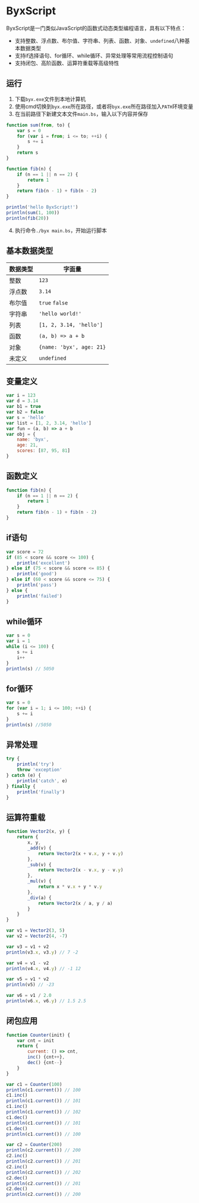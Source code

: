 # ByxScript

ByxScript是一门类似JavaScript的函数式动态类型编程语言，具有以下特点：

* 支持整数、浮点数、布尔值、字符串、列表、函数、对象、`undefined`八种基本数据类型
* 支持if选择语句、for循环、while循环、异常处理等常用流程控制语句
* 支持闭包、高阶函数、运算符重载等高级特性

## 运行

1. 下载`byx.exe`文件到本地计算机
2. 使用cmd切换到`byx.exe`所在路径，或者将`byx.exe`所在路径加入`PATH`环境变量
3. 在当前路径下新建文本文件`main.bs`，输入以下内容并保存

```javascript
function sum(from, to) {
    var s = 0
    for (var i = from; i <= to; ++i) {
        s += i
    }
    return s
}

function fib(n) {
    if (n == 1 || n == 2) {
        return 1
    }
    return fib(n - 1) + fib(n - 2)
}

println('hello ByxScript!')
println(sum(1, 100))
println(fib(20))
```

4. 执行命令`./byx main.bs`，开始运行脚本

## 基本数据类型

|数据类型|字面量|
|---|---|
|整数|`123`|
|浮点数|`3.14`|
|布尔值|`true` `false`|
|字符串|`'hello world!'`|
|列表|`[1, 2, 3.14, 'hello']`|
|函数|`(a, b) => a + b`|
|对象|`{name: 'byx', age: 21}`|
|未定义|`undefined`|

## 变量定义

```javascript
var i = 123
var d = 3.14
var b1 = true
var b2 = false
var s = 'hello'
var list = [1, 2, 3.14, 'hello']
var fun = (a, b) => a + b
var obj = {
    name: 'byx',
    age: 21,
    scores: [87, 95, 81]
}
```

## 函数定义

```javascript
function fib(n) {
    if (n == 1 || n == 2) {
        return 1
    }
    return fib(n - 1) + fib(n - 2)
}
```

## if语句

```javascript
var score = 72
if (85 < score && score <= 100) {
    println('excellent')
} else if (75 < score && score <= 85) {
    println('good')
} else if (60 < score && score <= 75) {
    println('pass')
} else {
    println('failed')
}
```

## while循环

```javascript
var s = 0
var i = 1
while (i <= 100) {
    s += i
    i++
}
println(s) // 5050
```

## for循环

```javascript
var s = 0
for (var i = 1; i <= 100; ++i) {
    s += i
}
println(s) //5050
```

## 异常处理

```javascript
try {
    println('try')
    throw 'exception'
} catch (e) {
    println('catch', e)
} finally {
    println('finally')
}
```

## 运算符重载

```javascript
function Vector2(x, y) {
    return {
        x, y,
        _add(v) {
            return Vector2(x + v.x, y + v.y)
        },
        _sub(v) {
            return Vector2(x - v.x, y - v.y)
        },
        _mul(v) {
            return x * v.x + y * v.y
        },
        _div(a) {
            return Vector2(x / a, y / a)
        }
    }
}

var v1 = Vector2(3, 5)
var v2 = Vector2(4, -7)

var v3 = v1 + v2
println(v3.x, v3.y) // 7 -2

var v4 = v1 - v2
println(v4.x, v4.y) // -1 12

var v5 = v1 * v2
println(v5) // -23

var v6 = v1 / 2.0
println(v6.x, v6.y) // 1.5 2.5
```

## 闭包应用

```javascript
function Counter(init) {
    var cnt = init
    return {
        current: () => cnt,
        inc() {cnt++},
        dec() {cnt--}
    }
}

var c1 = Counter(100)
println(c1.current()) // 100
c1.inc()
println(c1.current()) // 101
c1.inc()
println(c1.current()) // 102
c1.dec()
println(c1.current()) // 101
c1.dec()
println(c1.current()) // 100

var c2 = Counter(200)
println(c2.current()) // 200
c2.inc()
println(c2.current()) // 201
c2.inc()
println(c2.current()) // 202
c2.dec()
println(c2.current()) // 201
c2.dec()
println(c2.current()) // 200
```
